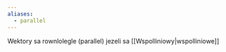 ```yaml
---
aliases:
  - parallel
---
```

Wektory sa rownlolegle (parallel) jezeli sa [[Wspolliniowy|wspolliniowe]]